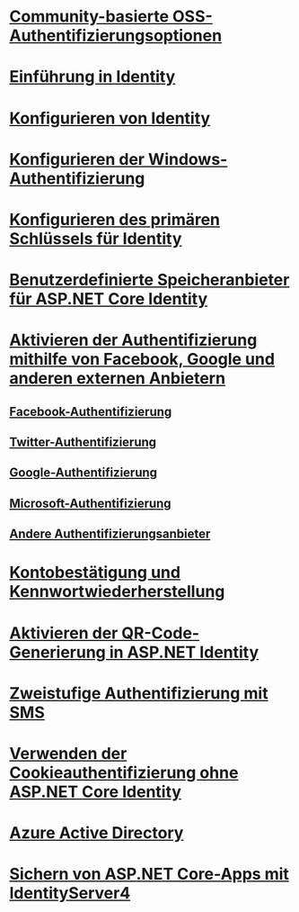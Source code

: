 # [Community-basierte OSS-Authentifizierungsoptionen](community.md)
# [Einführung in Identity](identity.md)
# [Konfigurieren von Identity](identity-configuration.md)
# [Konfigurieren der Windows-Authentifizierung](windowsauth.md)
# [Konfigurieren des primären Schlüssels für Identity](identity-primary-key-configuration.md)
# [Benutzerdefinierte Speicheranbieter für ASP.NET Core Identity](identity-custom-storage-providers.md)
# [Aktivieren der Authentifizierung mithilfe von Facebook, Google und anderen externen Anbietern](social/index.md)
## [Facebook-Authentifizierung](social/facebook-logins.md)
## [Twitter-Authentifizierung](social/twitter-logins.md)
## [Google-Authentifizierung](social/google-logins.md)
## [Microsoft-Authentifizierung](social/microsoft-logins.md)
## [Andere Authentifizierungsanbieter](social/other-logins.md)
# [Kontobestätigung und Kennwortwiederherstellung](accconfirm.md)
# [Aktivieren der QR-Code-Generierung in ASP.NET Identity](identity-enable-qrcodes.md)
# [Zweistufige Authentifizierung mit SMS](2fa.md)
<!--# [🔧 Supporting Third Party Clients using OAuth 2.0](oauth2.md)-->
# [Verwenden der Cookieauthentifizierung ohne ASP.NET Core Identity](cookie.md)
# [Azure Active Directory](azure-active-directory/toc.md)
# [Sichern von ASP.NET Core-Apps mit IdentityServer4](https://identityserver4.readthedocs.io)
